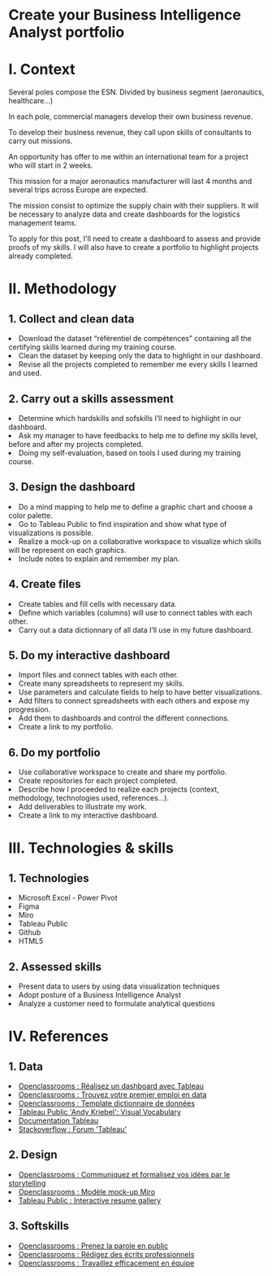 # Create your Business Intelligence Analyst portfolio

<h1>I. Context</h1>

Several poles compose the ESN. Divided by business segment (aeronautics, healthcare…)

In each pole, commercial managers develop their own business revenue.

To develop their business revenue, they call upon skills of consultants to carry out missions.

An opportunity has offer to me within an international team for a project who will start in 2 weeks.

This mission for a major aeronautics manufacturer will last 4 months and several trips across Europe are expected.

The mission consist to optimize the supply chain with their suppliers. It will be necessary to analyze data and create dashboards for the logistics management teams. 

To apply for this post, I'll need to create a dashboard to assess and provide proofs of my skills. I will also have to create a portfolio to highlight projects already completed. 

<h1>II. Methodology</h1>

  <h2>1. Collect and clean data</h2>
    <li>Download the dataset “référentiel de compétences” containing all the certifying skills learned during my training course.</li>
    <li>Clean the dataset by keeping only the data to highlight in our dashboard.</li>
    <li>Revise all the projects completed to remember me every skills I learned and used.</li>

  <h2>2. Carry out a skills assessment</h2>
    <li>Determine which hardskills and sofskills I’ll need to highlight in our dashboard.</li>
    <li>Ask my manager to have feedbacks to help me to define my skills level, before and after my projects completed.</li>
    <li>Doing my self-evaluation, based on tools I used during my training course.</li>

  <h2>3. Design the dashboard</h2>
    <li>Do a mind mapping to help me to define a graphic chart and choose a color palette.</li>
    <li>Go to Tableau Public to find inspiration and show what type of visualizations is possible.</li>
    <li>Realize a mock-up on a collaborative workspace to visualize which skills will be represent on each graphics.</li>
    <li>Include notes to explain and remember my plan.</li>

  <h2>4. Create files</h2>
    <li>Create tables and fill cells with necessary data.</li>
    <li>Define which variables (columns) will use to connect tables with each other.</li>
    <li>Carry out a data dictionnary of all data I’ll use in my future dashboard.</li>

  <h2>5. Do my interactive dashboard</h2>
    <li>Import files and connect tables with each other.</li>
    <li>Create many spreadsheets to represent my skills.</li>
    <li>Use parameters and calculate fields to help to have better visualizations.</li>
    <li>Add filters to connect spreadsheets with each others and expose my progression.</li>
    <li>Add them to dashboards and control the different connections.</li>
    <li>Create a link to my portfolio.</li>

  <h2>6. Do my portfolio</h2>
    <li>Use collaborative workspace to create and share my portfolio.</li>
    <li>Create repositories for each project completed.</li>
    <li>Describe how I proceeded to realize each projects (context, methodology, technologies used, references...).</li>
    <li>Add deliverables to illustrate my work.</li>
    <li>Create a link to my interactive dashboard.</li>

<h1>III. Technologies & skills</h1>

   <h2>1. Technologies</h2>
     <li>Microsoft Excel - Power Pivot</li>
     <li>Figma</li>
     <li>Miro</li>
     <li>Tableau Public</li>
     <li>Github</li>
     <li>HTML5</li>

   <h2>2. Assessed skills</h2>
     <li>Present data to users by using data visualization techniques</li>
     <li>Adopt posture of a Business Intelligence Analyst</li>
     <li>Analyze a customer need to formulate analytical questions</li>

<h1>IV. References</h1>

  <h2>1. Data</h2>
    <li><a href="https://openclassrooms.com/fr/courses/8200086-realisez-un-dashboard-avec-tableau">Openclassrooms : Réalisez un dashboard avec Tableau</a></li>
    <li><a href="https://openclassrooms.com/fr/courses/8106476-trouvez-votre-premier-emploi-en-data">Openclassrooms : Trouvez votre premier emploi en data</a></li>
    <li><a href="https://s3.eu-west-1.amazonaws.com/course.oc-static.com/projects/Business+Intelligence+Analyst/BIA_project+9/P9-Dictionnaire+des+donne%CC%81es+utilise%CC%81es+(1).xlsx">Openclassrooms : Template dictionnaire de données</a></li>
    <li><a href="https://public.tableau.com/app/profile/andy.kriebel/viz/VisualVocabulary/VisualVocabulary">Tableau Public 'Andy Kriebel': Visual Vocabulary</li>
    <li><a href="https://www.tableau.com/fr-fr/support/knowledgebase#desktop">Documentation Tableau</a></li>
    <li><a href="https://stackoverflow.com/questions/tagged/tableau-desktop">Stackoverflow : Forum 'Tableau'</a></li>

  <h2>2. Design</h2>
    <li><a href="https://openclassrooms.com/fr/courses/5238041-communiquez-et-formalisez-vos-idees-par-le-storytelling">Openclassrooms : Communiquez et formalisez vos idées par le storytelling</a></li>
    <li><a href="https://s3.eu-west-1.amazonaws.com/course.oc-static.com/projects/Business+Intelligence+Analyst/BIA_project+9/Mode%CC%80le+de+Sketch-+Mock+up.png">Openclassrooms : Modèle mock-up Miro</a></li>
    <li><a href="https://www.tableau.com/fr-fr/interactive-resume-gallery">Tableau Public : Interactive resume gallery</a></li>
 
  <h2>3. Softskills</h2>
    <li><a href="https://openclassrooms.com/fr/courses/4577696-prenez-la-parole-en-public">Openclassrooms : Prenez la parole en public</a></li>
    <li><a href="https://openclassrooms.com/fr/courses/4929676-redigez-des-ecrits-professionnels">Openclassrooms : Rédigez des écrits professionnels</li>
    <li><a href="https://openclassrooms.com/fr/courses/5164316-travaillez-efficacement-en-equipe">Openclassrooms : Travaillez efficacement en équipe</li>
